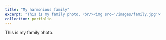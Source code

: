 ```yaml
---
title: "My harmonious family"
excerpt: "This is my family photo. <br/><img src='/images/family.jpg'>"
collection: portfolio
---
```


This is my family photo.
